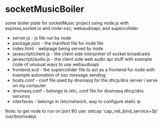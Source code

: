 # socketMusicBoiler
some boiler plate for socketMusic project using node.js with express,socket.io and node-osc; webaudioapi; and supercollider.

- server.js - js file run by node
- package.json - the manifest file for node file
- index.html - webpage being served by node
- javascript/client.js - the client side interpreter of socket broadcasts
- javascript/audio.js - the client side web audio api stuff with example code of unusual ways to use webaudioapi
- frontend.scd - the supercollider file to act as a frontend for node with example automation of osc message sending
- hosts.conf - conf file used by dnsmasq for the dhcp/dns server i serve on my computer
- dnsmasq.conf - belongs in /etc, conf file for dnsmasq dhcp/dns services
- interfaces - belongs in /etc/network, way to configure static ip

Note: to get node to run on port 80 use: setcap 'cap_net_bind_service+3p' /usr/bin/nodejs
